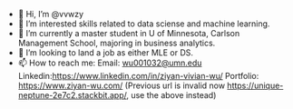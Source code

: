 - 👋 Hi, I’m @vvwzy
- 👀 I’m interested skills related to data sciense and machine learning.
- 🌱 I’m currently a master student in U of Minnesota, Carlson Management School, majoring in business analytics.
- 💞️ I’m looking to land a job as either MLE or DS.
- 📫 How to reach me: Email: wu001032@umn.edu Linkedin:https://www.linkedin.com/in/ziyan-vivian-wu/ Portfolio: https://www.ziyan-wu.com/
(Previous url is invalid now https://unique-neptune-2e7c2.stackbit.app/, use the above instead)

<!---
vvwzy/vvwzy is a ✨ special ✨ repository because its `README.md` (this file) appears on your GitHub profile.
You can click the Preview link to take a look at your changes.
--->
